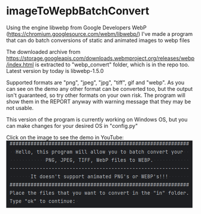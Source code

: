 # imageToWepbBatchConvert
Using the engine libwebp from Google Developers WebP (https://chromium.googlesource.com/webm/libwebp/) I've made a program that can do batch conversions of static and animated images to webp files

The downloaded archive from https://storage.googleapis.com/downloads.webmproject.org/releases/webp/index.html is extracted to "webp_convert" folder, which is in the repo too.
Latest version by today is libwebp-1.5.0

Supported formats are "png", "jpeg", "jpg", "tiff", gif and "webp".
As you can see on the demo any other format can be converted too, but the output isn't guaranteed, so try other formats on your own risk.
The program will show them in the REPORT anyway with warning message that they may be not usable.

This version of the program is currently working on Windows OS, but you can make changes for your desired OS in "config.py"

Click on the image to see the demo in YouTube:
<br>
[![DEMO](webpbatchconvert.png)](https://youtu.be/Tt3T_vvO8io)
